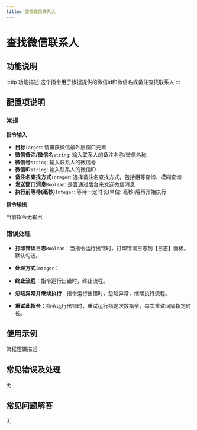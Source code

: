 ```yaml
---
title: 查找微信联系人
---
```


# 查找微信联系人

## 功能说明

:::tip 功能描述
这个指令用于根据提供的微信id和微信名或备注查找联系人
:::

## 配置项说明

### 常规

**指令输入**

- **目标**`Target`: 请捕获微信最外层窗口元素
- **微信备注/微信名**`string`: 输入联系人的备注名称/微信名称
- **微信号**`string`: 输入联系人的微信号
- **微信ID**`string`: 输入联系人的微信ID
- **备注名查找方式**`Integer`: 选择备注名查找方式，包括相等查询、模糊查询
- **发送窗口消息**`Boolean`: 是否通过后台来发送微信消息
- **执行前等待(毫秒)**`Integer`: 等待一定时长(单位: 毫秒)后再开始执行

**指令输出**

当前指令无输出

### 错误处理

- **打印错误日志**`Boolean`：当指令运行出错时，打印错误日志到【日志】面板。默认勾选。

- **处理方式**`Integer`：

 - **终止流程**：指令运行出错时，终止流程。

 - **忽略异常并继续执行**：指令运行出错时，忽略异常，继续执行流程。

 - **重试此指令**：指令运行出错时，重试运行指定次数指令，每次重试间隔指定时长。

## 使用示例

流程逻辑描述：

## 常见错误及处理

无

## 常见问题解答

无
